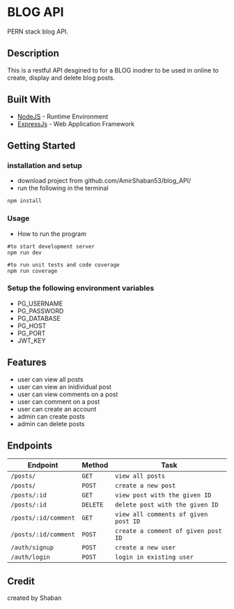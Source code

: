 <!-- ![CircleCI](https://img.shields.io/circleci/build/github/AmirShaban53/fastfood_backend?label=circleCi&logo=circleci)
![Coveralls](https://img.shields.io/coveralls/github/AmirShaban53/fastfood_backend) -->

# BLOG API

PERN stack blog API.

## Description

This is a restful API desgined to for a BLOG inodrer to be used in online
to create, display and delete blog posts.

## Built With

* [NodeJS](https://nodejs.org/) - Runtime Environment
* [ExpressJs](https://expressjs.com/) - Web Application Framework

## Getting Started


### installation and setup

* download project from github.com/AmirShaban53/blog_API/
* run the following in the terminal
```
npm install
```
   

### Usage

* How to run the program

```
#to start development server
npm run dev

#to run unit tests and code coverage
npm run coverage
```

### Setup the following environment variables
* PG_USERNAME
* PG_PASSWORD
* PG_DATABASE
* PG_HOST
* PG_PORT
* JWT_KEY


## Features
* user can view all posts
* user can view an inidividual post
* user can view comments on a post
* user can comment on a post
* user can create an account
* admin can create posts
* admin can delete posts



## Endpoints
| Endpoint  |  Method  |  Task  |
| --- |  --- |  ---  |
| `/posts/`            | `GET`    | `view all posts`  |
| `/posts/`            | `POST`   | `create a new post`  |
| `/posts/:id`         | `GET`    | `view post with the given ID`  |
| `/posts/:id`         | `DELETE` | `delete post with the given ID`  |
| `/posts/:id/comment` | `GET`    | `view all comments of given post ID`  |
| `/posts/:id/comment` | `POST`   | `create a comment of given post ID`  |
| `/auth/signup`       | `POST`   | `create a new user`  |
| `/auth/login`        | `POST`   | `login in existing user`  |


## Credit
created by Shaban



